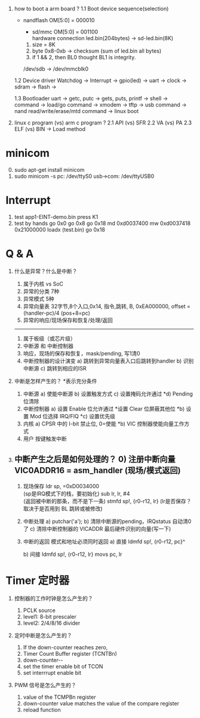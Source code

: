 
1. how to boot a arm board ?
   1.1 Boot device sequence(selection)
  	* nandflash		OM[5:0] = 000010	
		* sd/mmc		OM[5:0] = 001100	
		hardware connection
		led.bin(204bytes) -> sd-led.bin(8K)
		1. size = 8K
		2. byte 0x8-0xb -> checksum (sum of led.bin all bytes)
		3. if 1 && 2, then BL0 thought BL1 is integrity.

		/dev/sdb -> /dev/mmcblk0

   1.2 Device driver
	Watchdog -> 
	Interrupt -> 
	gpio(led) ->
	uart -> 
	clock ->
	sdram ->
	flash ->

   1.3 Bootloader
    uart -> getc, putc -> gets, puts, printf -> shell -> 
	command -> load/go
	command -> xmodem -> tftp -> usb
	command -> nand read/write/erase/mtd
        command -> linux boot

2. linux c program (vs) arm c program ?
   2.1 API (vs) SFR
   2.2 VA (vs) PA
   2.3 ELF (vs) BIN -> Load method


minicom
=======
0. sudo apt-get install minicom
1. sudo minicom -s
	pc: /dev/ttyS0
	usb->com: /dev/ttyUSB0

Interrupt
=========
1. test app1-EINT-demo.bin
	press K1
2. test by hands
	go 0x0
	go 0x8
	go 0x18
	md 0xd0037400
	mw 0xd0037418 0x21000000
	loadx (test.bin)
	go 0x18

Q & A
=====
1. 什么是异常？什么是中断？
	1) 属于内核 vs SoC
	2) 异常的分类 7种
	3) 异常模式 5种
	4) 异常向量表 32字节,8个入口,0x14, 指令,跳转, B, 0xEA000000, offset = (handler-pc)/4 (pos+8=pc)
	5) 异常的响应/现场保存和恢复/处理/返回
	-----------------------
	1) 属于板级（或芯片级）
	2) 中断源 和 中断控制器
	3) 响应，现场的保存和恢复，mask/pending, 写1清0
	4) 中断控制器的设计演变
		a) 跳转到异常向量表入口后跳转到handler
		b) 识别中断源
		c) 跳转到相应的ISR

2. 中断是怎样产生的？	*表示充分条件
	1) 中断源
		a) 使能中断源
		b) 设置触发方式
		c) 设置掩码允许通过
		*d) Pending 位清除
	2) 中断控制器
		a) 设置 Enable 位允许通过
			*设置 Clear 位屏蔽其他位
		*b) 设置 Mod 位选择 IRQ/FIQ
		*c) 设置优先级
	3) 内核
		a) CPSR 中的 I-bit 禁止位, 0=使能 
		*b) VIC 控制器使能向量工作方式
	4) 用户
		按键触发中断

3. 中断产生之后是如何处理的？
	0) 注册中断向量
		VIC0ADDR16 = asm_handler	(现场/模式返回)
	------------------------------------------------
	1) 现场保存
		ldr sp, =0xD0034000		
			(sp是IRQ模式下的栈，要初始化)
		sub lr, lr, #4	
			(返回被中断的那条，而不是下一条)
		stmfd sp!, {r0-r12, lr}
			(lr是否保存？取决于是否用到 BL 跳转或被修改)
	2) 中断处理
		a) putchar('a');
		b) 清除中断源的pending，IRQstatus 自动清0了
		c) 清除中断控制器的 VICADDR 最后硬件识别的向量(写一下)
	3) 中断的返回
		模式和地址必须同时返回
		a) 直接
			ldmfd sp!, {r0-r12, pc}^
			
		b) 间接
			ldmfd sp!, {r0-r12, lr}
			movs pc, lr


Timer 定时器
============

1. 控制器的工作时钟是怎么产生的？
	1) PCLK source
	2) level1: 8-bit prescaler
	3) level2: 2/4/8/16 divider

2. 定时中断是怎么产生的？
	1) If the down-counter reaches zero, 
	2) Timer Count Buffer register (TCNTBn)
	3) down-counter--
	4) set the timer enable bit of TCON
	5) set interrrupt enable bit

3. PWM 信号是怎么产生的？
	1) value of the TCMPBn register
	2) down-counter value matches the value of the compare register
	3) reload function












